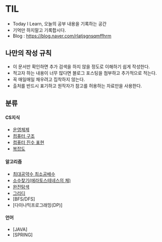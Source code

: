 # TIL
- Today I Learn, 오늘의 공부 내용을 기록하는 공간
- 기억만 하지말고 기록합시다.
- Blog : https://blog.naver.com/rlatjsgnsqmffhrm

## 나만의 작성 규칙
- 이 문서만 확인하면 추가 검색을 하지 않을 정도로 이해하기 쉽게 작성한다.
- 적고자 하는 내용이 너무 많다면 블로그 포스팅을 첨부하고 추가적으로 적는다.
- 꼭 매일매일 채우려고 집착하지 않는다. 
- 출처를 반드시 표기하고 원작자가 참고를 허용하는 자료만을 사용한다.

## 분류
#### CS지식
- [운영체제](https://github.com/kimsunhoon/TIL/edit/main/CS/%EC%9A%B4%EC%98%81%EC%B2%B4%EC%A0%9C.md)
- [컴퓨터 구조](https://github.com/kimsunhoon/TIL/blob/main/CS/%EC%BB%B4%ED%93%A8%ED%84%B0%20%EA%B5%AC%EC%84%B1%EC%9A%94%EC%86%8C.md)
- [컴퓨터 진수 표현](https://blog.naver.com/rlatjsgnsqmffhrm/223215774957)
- [복잡도]()

#### 알고리즘
- [최대공약수 최소공배수](https://blog.naver.com/rlatjsgnsqmffhrm/223216713634)
- [소수찾기(에라토스테네스의 체)](https://blog.naver.com/rlatjsgnsqmffhrm/223217848629)
- [완전탐색](https://blog.naver.com/rlatjsgnsqmffhrm/223237196629)
- [그리디](https://blog.naver.com/rlatjsgnsqmffhrm/223238157387)
- [BFS/DFS]
- [다이나믹프로그래밍(DP)]

#### 언어
- [JAVA]
- [SPRING]
